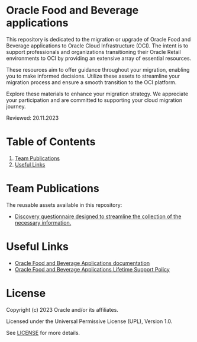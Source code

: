 # Oracle Food and Beverage applications
 
This repository is dedicated to the migration or upgrade of Oracle Food and Beverage applications to Oracle Cloud Infrastructure (OCI). The intent is to support professionals and organizations transitioning their Oracle Retail environments to OCI by providing an extensive array of essential resources.

These resources aim to offer guidance throughout your migration, enabling you to make informed decisions. Utilize these assets to streamline your migration process and ensure a smooth transition to the OCI platform.

Explore these materials to enhance your migration strategy. We appreciate your participation and are committed to supporting your cloud migration journey.
 
Reviewed: 20.11.2023

# Table of Contents
 
1. [Team Publications](#team-publications)
2. [Useful Links](#useful-links)

# Team Publications

The reusable assets available in this repository:

 - [Discovery questionnaire designed to streamline the collection of the necessary information.](./food-beverage-discovery-questionnaire)

# Useful Links
 
- [Oracle Food and Beverage Applications documentation](https://docs.oracle.com/en/industries/food-beverage/index.html)
- [Oracle Food and Beverage Applications Lifetime Support Policy](https://www.oracle.com/us/assets/lifetime-support-applications-069216.pdf)

# License
 
Copyright (c) 2023 Oracle and/or its affiliates.
 
Licensed under the Universal Permissive License (UPL), Version 1.0.
 
See [LICENSE](https://github.com/oracle-devrel/technology-engineering/blob/main/LICENSE) for more details.